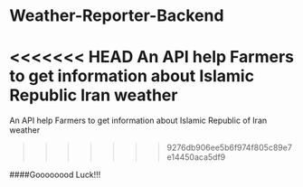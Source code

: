 # Weather-Reporter-Backend

<<<<<<< HEAD
An API help Farmers to get information about Islamic Republic Iran weather 
=======
An API help Farmers to get information about Islamic Republic of Iran weather 
>>>>>>> 9276db906ee5b6f974f805c89e7e14450aca5df9


####Goooooood Luck!!!
